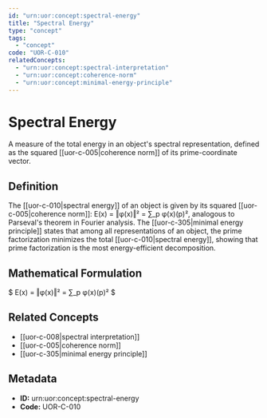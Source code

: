 ```yaml
---
id: "urn:uor:concept:spectral-energy"
title: "Spectral Energy"
type: "concept"
tags:
  - "concept"
code: "UOR-C-010"
relatedConcepts:
  - "urn:uor:concept:spectral-interpretation"
  - "urn:uor:concept:coherence-norm"
  - "urn:uor:concept:minimal-energy-principle"
---
```


# Spectral Energy

A measure of the total energy in an object's spectral representation, defined as the squared [[uor-c-005|coherence norm]] of its prime-coordinate vector.

## Definition

The [[uor-c-010|spectral energy]] of an object is given by its squared [[uor-c-005|coherence norm]]: E(x) = ‖φ(x)‖² = ∑_p φ(x)(p)², analogous to Parseval's theorem in Fourier analysis. The [[uor-c-305|minimal energy principle]] states that among all representations of an object, the prime factorization minimizes the total [[uor-c-010|spectral energy]], showing that prime factorization is the most energy-efficient decomposition.

## Mathematical Formulation

$
E(x) = ‖φ(x)‖² = ∑_p φ(x)(p)²
$

## Related Concepts

- [[uor-c-008|spectral interpretation]]
- [[uor-c-005|coherence norm]]
- [[uor-c-305|minimal energy principle]]

## Metadata

- **ID:** urn:uor:concept:spectral-energy
- **Code:** UOR-C-010
